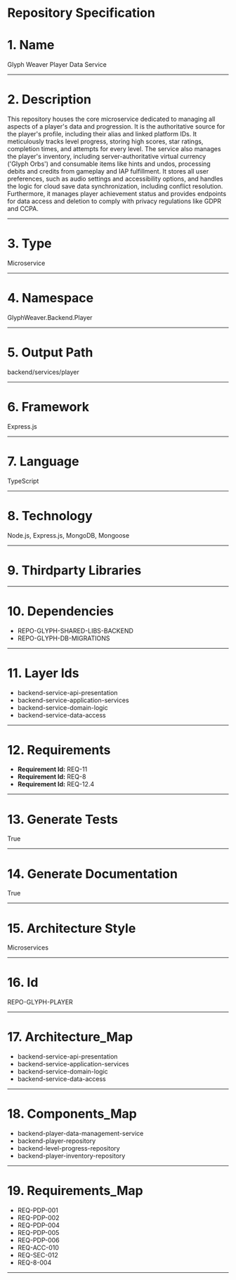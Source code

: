# Repository Specification

# 1. Name
Glyph Weaver Player Data Service


---

# 2. Description
This repository houses the core microservice dedicated to managing all aspects of a player's data and progression. It is the authoritative source for the player's profile, including their alias and linked platform IDs. It meticulously tracks level progress, storing high scores, star ratings, completion times, and attempts for every level. The service also manages the player's inventory, including server-authoritative virtual currency ('Glyph Orbs') and consumable items like hints and undos, processing debits and credits from gameplay and IAP fulfillment. It stores all user preferences, such as audio settings and accessibility options, and handles the logic for cloud save data synchronization, including conflict resolution. Furthermore, it manages player achievement status and provides endpoints for data access and deletion to comply with privacy regulations like GDPR and CCPA.


---

# 3. Type
Microservice


---

# 4. Namespace
GlyphWeaver.Backend.Player


---

# 5. Output Path
backend/services/player


---

# 6. Framework
Express.js


---

# 7. Language
TypeScript


---

# 8. Technology
Node.js, Express.js, MongoDB, Mongoose


---

# 9. Thirdparty Libraries



---

# 10. Dependencies

- REPO-GLYPH-SHARED-LIBS-BACKEND
- REPO-GLYPH-DB-MIGRATIONS


---

# 11. Layer Ids

- backend-service-api-presentation
- backend-service-application-services
- backend-service-domain-logic
- backend-service-data-access


---

# 12. Requirements

- **Requirement Id:** REQ-11  
- **Requirement Id:** REQ-8  
- **Requirement Id:** REQ-12.4  


---

# 13. Generate Tests
True


---

# 14. Generate Documentation
True


---

# 15. Architecture Style
Microservices


---

# 16. Id
REPO-GLYPH-PLAYER


---

# 17. Architecture_Map

- backend-service-api-presentation
- backend-service-application-services
- backend-service-domain-logic
- backend-service-data-access


---

# 18. Components_Map

- backend-player-data-management-service
- backend-player-repository
- backend-level-progress-repository
- backend-player-inventory-repository


---

# 19. Requirements_Map

- REQ-PDP-001
- REQ-PDP-002
- REQ-PDP-004
- REQ-PDP-005
- REQ-PDP-006
- REQ-ACC-010
- REQ-SEC-012
- REQ-8-004


---

